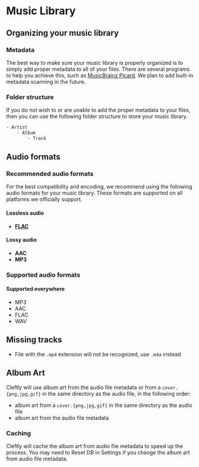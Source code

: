 # Music Library

## Organizing your music library

### Metadata

The best way to make sure your music library is properly organized is to simply add proper metadata to all of your files. There are several programs to help you achieve this, such as [MusicBrainz Picard](https://picard.musicbrainz.org/). We plan to add built-in metadata scanning in the future.

### Folder structure

If you do not wish to or are unable to add the proper metadata to your files, then you can use the following folder structure to store your music library.

```bash
- Artist
    - Album
        - Track
```

## Audio formats

### Recommended audio formats

For the best compatibility and encoding, we recommend using the following audio formats for your music library. These formats are supported on all platforms we officially support.

#### Lossless audio

- **[FLAC](https://xiph.org/flac/)**

#### Lossy audio

- **AAC**
- **MP3**

### Supported audio formats

#### Supported everywhere

- MP3
- AAC
- FLAC
- WAV

## Missing tracks

- File with the `.mp4` extension will not be recognized, use `.m4a` instead

## Album Art

Cleftly will use album art from the audio file metadata or from a `cover.{png,jpg,gif}` in the same directory as the audio file, in the following order:

- album art from a `cover.{png,jpg,gif}` in the same directory as the audio file
- album art from the audio file metadata

### Caching

Cleftly will cache the album art from audio file metadata to speed up the process. You may need to Reset DB in Settings if you change the album art from audio file metadata.
